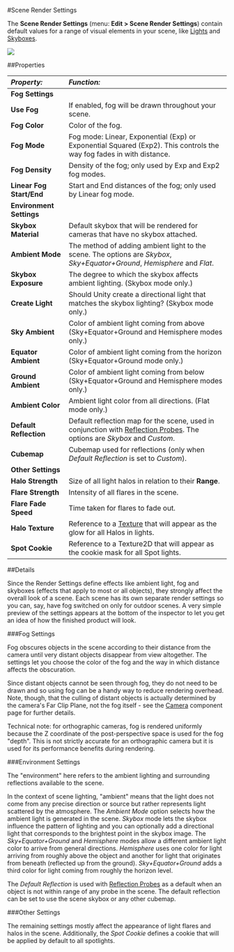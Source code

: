 #Scene Render Settings

The __Scene Render Settings__ (menu: __Edit &gt; Scene Render Settings__) contain default values for a range of visual elements in your scene, like [Lights](LightingOverview) and  [Skyboxes](class-Skybox).

![](../uploads/Main/SceneRenderSettings.png) 


##Properties

|**_Property:_** |**_Function:_** |
|:---|:---|
|**Fog Settings** ||
|__Use Fog__ |If enabled, fog will be drawn throughout your scene. |
|__Fog Color__ |Color of the fog. |
|__Fog Mode__ |Fog mode: Linear, Exponential (Exp) or Exponential Squared (Exp2). This controls the way fog fades in with distance. |
|__Fog Density__ |Density of the fog; only used by Exp and Exp2 fog modes. |
|__Linear Fog Start/End__ |Start and End distances of the fog; only used by Linear fog mode. |
|**Environment Settings** ||
|__Skybox Material__ |Default skybox that will be rendered for cameras that have no skybox attached. |
|__Ambient Mode__ |The method of adding ambient light to the scene. The options are _Skybox_, _Sky+Equator+Ground_, _Hemisphere_ and _Flat_. |
|__Skybox Exposure__ |The degree to which the skybox affects ambient lighting. (Skybox mode only.) |
|__Create Light__ |Should Unity create a directional light that matches the skybox lighting? (Skybox mode only.) |
|__Sky Ambient__ |Color of ambient light coming from above (Sky+Equator+Ground and Hemisphere modes only.) |
|__Equator Ambient__ |Color of ambient light coming from the horizon (Sky+Equator+Ground mode only.) |
|__Ground Ambient__ |Color of ambient light coming from below (Sky+Equator+Ground and Hemisphere modes only.) |
|__Ambient Color__ |Ambient light color from all directions. (Flat mode only.) |
|__Default Reflection__ |Default reflection map for the scene, used in conjunction with [Reflection Probes](class-ReflectionProbe). The options are _Skybox_ and _Custom_. |
|__Cubemap__ |Cubemap used for reflections (only when _Default Reflection_ is set to _Custom_). |
|**Other Settings** ||
|__Halo Strength__ |Size of all light halos in relation to their __Range__. |
|__Flare Strength__ |Intensity of all flares in the scene. |
|__Flare Fade Speed__ |Time taken for flares to fade out. |
|__Halo Texture__ |Reference to a [Texture](class-TextureImporter) that will appear as the glow for all Halos in lights. |
|__Spot Cookie__ |Reference to a Texture2D that will appear as the cookie mask for all Spot lights. |


##Details

Since the Render Settings define effects like ambient light, fog and skyboxes (effects that apply to most or all objects), they strongly affect the overall look of a scene. Each scene has its own separate render settings so you can, say, have fog switched on only for outdoor scenes. A very simple preview of the settings appears at the bottom of the inspector to let you get an idea of how the finished product will look.


###Fog Settings

Fog obscures objects in the scene according to their distance from the camera until very distant objects disappear from view altogether. The settings let you choose the color of the fog and the way in which distance affects the obscuration.

Since distant objects cannot be seen through fog, they do not need to be drawn and so using fog can be a handy way to reduce rendering overhead. Note, though, that the culling of distant objects is actually determined by the camera's Far Clip Plane, not the fog itself - see the [Camera](class-Camera) component page for further details. 

Technical note: for orthographic cameras, fog is rendered uniformly because the Z coordinate of the post-perspective space is used for the fog "depth". This is not strictly accurate for an orthographic camera but it is used for its performance benefits during rendering.


###Environment Settings

The "environment" here refers to the ambient lighting and surrounding reflections available to the scene.

In the context of scene lighting, "ambient" means that the light does not come from any precise direction or source but rather represents light scattered by the atmosphere. The _Ambient Mode_ option selects how the ambient light is generated in the scene. _Skybox_ mode lets the skybox influence the pattern of lighting and you can optionally add a directional light that corresponds to the brightest point in the skybox image. The _Sky+Equator+Ground_ and _Hemisphere_ modes allow a different ambient light color to arrive from general directions. _Hemisphere_ uses one color for light arriving from roughly above the object and another for light that originates from beneath (reflected up from the ground). _Sky+Equator+Ground_ adds a third color for light coming from roughly the horizon level.

The _Default Reflection_ is used with [Reflection Probes](class-ReflectionProbe) as a default when an object is not within range of any probe in the scene. The default reflection can be set to use the scene skybox or any other cubemap.

###Other Settings

The remaining settings mostly affect the appearance of light flares and halos in the scene. Additionally, the _Spot Cookie_ defines a cookie that will be applied by default to all spotlights.